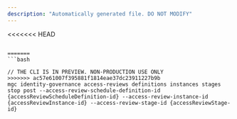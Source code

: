 ```yaml
---
description: "Automatically generated file. DO NOT MODIFY"
---
```


<<<<<<< HEAD
```cli

=======
```bash

// THE CLI IS IN PREVIEW. NON-PRODUCTION USE ONLY
>>>>>>> ac57e61007f395881f1814eae37dc23911227b9b
mgc identity-governance access-reviews definitions instances stages stop post --access-review-schedule-definition-id {accessReviewScheduleDefinition-id} --access-review-instance-id {accessReviewInstance-id} --access-review-stage-id {accessReviewStage-id}

```